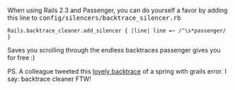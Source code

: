 When using Rails 2.3 and Passenger, you can do yourself a favor by adding this line to <tt>config/silencers/backtrace_silencer.rb</tt>

    Rails.backtrace_cleaner.add_silencer { |line| line =~ /^\s*passenger/ }

Saves you scrolling through the endless backtraces passenger gives you for free :)

PS. A colleague tweeted this <a href="http://twitter.com/pascaldevink/status/2240565349">lovely backtrace</a> of a spring with grails error. I say: backtrace cleaner FTW!
